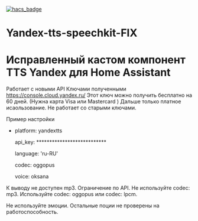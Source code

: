 [![hacs_badge](https://img.shields.io/badge/HACS-Custom-orange.svg?style=for-the-badge)](https://github.com/custom-components/hacs)

# Yandex-tts-speechkit-FIX
# Исправленный кастом компонент TTS Yandex для Home Assistant


Работает с новыми API Ключами полученными https://console.cloud.yandex.ru/
Этот ключ можно получить бесплатно на 60 дней. (Нужна карта Visa или Mastercard ) Дальше только платное исаользование.
Не работает со старыми ключами.


Пример настройки 

  - platform: yandextts
  
    api_key: ***************************
    
    
    language: 'ru-RU'
    
    codec: oggopus
    
    voice: oksana
    
К выводу не доступен mp3. Ограничение по API.
Не используйте codec: mp3.
Используйте 
codec: oggopus 
или
codec: lpcm.

Не используйте эмоции.
Остальные поции не проверены на работоспособность.    
    

